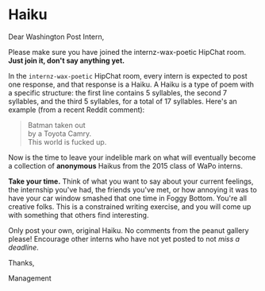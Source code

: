 # Haiku

Dear Washington Post Intern,

Please make sure you have joined the internz-wax-poetic HipChat room. **Just join it, don't say anything yet.**

In the `internz-wax-poetic` HipChat room, every intern is expected to post one response, and that response is a Haiku. A Haiku is a type of poem with a specific structure: the first line contains 5 syllables, the second 7 syllables, and the third 5 syllables, for a total of 17 syllables. Here's an example (from a recent Reddit comment):

> Batman taken out  
by a Toyota Camry.  
This world is fucked up.

Now is the time to leave your indelible mark on what will eventually become a collection of **anonymous** Haikus from the 2015 class of WaPo interns.

**Take your time.** Think of what you want to say about your current feelings, the internship you've had, the friends you've met, or how annoying it was to have your car window smashed that one time in Foggy Bottom. You're all creative folks. This is a constrained writing exercise, and you will come up with something that others find interesting.

Only post your own, original Haiku. No comments from the peanut gallery please! Encourage other interns who have not yet posted to not *miss a deadline*.

Thanks,

Management

